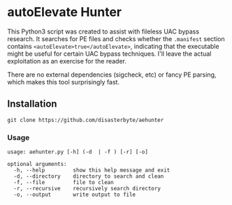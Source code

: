 # autoElevate Hunter

This Python3 script was created to assist with fileless UAC bypass research. It searches for PE files and checks whether the `.manifest` section contains `<autoElevate>true</autoElevate>`, indicating that the executable might be useful for certain UAC bypass techniques. I'll leave the actual exploitation as an exercise for the reader.

There are no external dependencies (sigcheck, etc) or fancy PE parsing, which makes this tool surprisingly fast.

## Installation

```
git clone https://github.com/disasterbyte/aehunter
```

### Usage

```
usage: aehunter.py [-h] (-d  | -f ) [-r] [-o]

optional arguments:
  -h, --help         show this help message and exit
  -d, --directory    directory to search and clean
  -f, --file         file to clean
  -r, --recursive    recursively search directory
  -o, --output       write output to file
```
